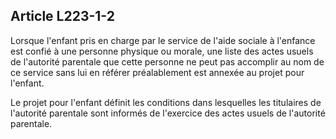 ## Article L223-1-2

Lorsque l'enfant pris en charge par le service de l'aide sociale à l'enfance est confié à une personne physique
ou morale, une liste des actes usuels de l'autorité parentale que cette personne ne peut pas accomplir au nom
de ce service sans lui en référer préalablement est annexée au projet pour l'enfant.

Le projet pour l'enfant définit les conditions dans lesquelles les titulaires de l'autorité parentale sont informés
de l'exercice des actes usuels de l'autorité parentale.


